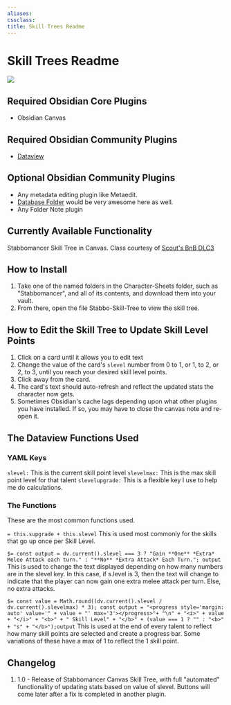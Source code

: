 ```yaml
---
aliases: 
cssclass: 
title: Skill Trees Readme
---
```


# Skill Trees Readme
![](https://github.com/sigrunixia/Obsidian-Bunkers-n-Badasses/blob/main/Character-Sheets/Stabbomancer/Stabbo-Skill-Tree.png)

## Required Obsidian Core Plugins
- Obsidian Canvas

## Required Obsidian Community Plugins
- [Dataview](https://blacksmithgu.github.io/obsidian-dataview/)

## Optional Obsidian Community Plugins
- Any metadata editing plugin like Metaedit.
- [Database Folder](https://blacksmithgu.github.io/obsidian-dataview/) would be very awesome here as well.
- Any Folder Note plugin

## Currently Available Functionality
Stabbomancer Skill Tree in Canvas. Class courtesy of [Scout's BnB DLC3](https://docs.google.com/document/d/1MLOgrWwcLNTnP9PuXrKiLImy7SUh4hXO8arVUAlmdp0/edit)

## How to Install
1. Take one of the named folders in the Character-Sheets folder, such as "Stabbomancer", and all of its contents, and download them into your vault.
2. From there, open the file Stabbo-Skill-Tree to view the skill tree.

## How to Edit the Skill Tree to Update Skill Level Points
1. Click on a card until it allows you to edit text
2. Change the value of the card's `slevel` number from 0 to 1, or 1, to 2, or 2, to 3, until you reach your desired skill level points.
3. Click away from the card.
4. The card's text should auto-refresh and reflect the updated stats the character now gets.
5. Sometimes Obsidian's cache lags depending upon what other plugins you have installed. If so, you may have to close the canvas note and re-open it.

## The Dataview Functions Used

### YAML Keys
`slevel:` This is the current skill point level
`slevelmax:` This is the max skill point level for that talent
`slevelupgrade:` This is a flexible key I use to help me do calculations.

### The Functions
These are the most common functions used.

`= this.supgrade + this.slevel`
This is used most commonly for the skills that go up once per Skill Level.

`$= const output = dv.current().slevel === 3 ? "Gain **One** *Extra* Melee Attack each turn." : "**No** *Extra Attack* Each Turn."; output`
This is used to change the text displayed depending on how many numbers are in the slevel key. In this case, if s.level is 3, then the text will change to indicate that the player can now gain one extra melee attack per turn. Else, no extra attacks.

`$= const value = Math.round((dv.current().slevel / dv.current().slevelmax) * 3); const output = "<progress style='margin: auto' value='" + value + "' max='3'></progress>"+ "\n" + "<i>" + value + "</i>" + "<b>" + " Skill Level" + "</b>" + (value === 1 ? "" : "<b>" + "s" + "</b>");output`
This is used at the end of every talent to reflect how many skill points are selected and create a progress bar. Some variations of these have a max of 1 to reflect the 1 skill point.

## Changelog
1. 1.0 - Release of Stabbomancer Canvas Skill Tree, with full "automated" functionality of updating stats based on value of slevel. Buttons will come later after a fix is completed in another plugin.
